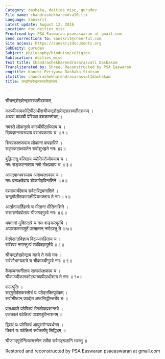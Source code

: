 ```yaml
---
Category: dashaka, deities_misc, gurudev
File name: chandrashekharendra10.itx
Language: Sanskrit
Latest update: August 12, 2016
Location: doc_deities_misc
Proofread by: PSA Easwaran psaeaswaran at gmail.com
Send corrections to: Sanskrit@cheerful.com
Site access: https://sanskritdocuments.org
SubDeity: gurudev
Subject: philosophy/hinduism/religion
Sublocation: deities_misc
Text title: Chandrashekharendrasarasvati Dashakam
Transliterated by: Shree, Reconstructed by PSA Easwaran
engtitle: Kanchi Periyava Dashaka Stotram
itxtitle: chandrashekharendrasarasvatIdashakam
title: चन्द्रशेखरेन्द्रसरस्वतीदशकम्

---
```

  
 श्रीचन्द्रशेखरेन्द्रसरस्वतीदशकम्   
  
काञ्चीकामकोटिपीठाधीशश्रीचन्द्रशेखरेन्द्रसरस्वतीदशकम् ।  
अथवा काञ्ची पेरियवा दशकस्तोत्रम् ।  
   
नमस्ते लोकगुरवे काञ्चीपीठाधिपाय च ।  
दिव्यज्ञानस्वरूपाय वराभयकराय च ॥ १॥  
  
   
शिवप्रकाशरूपाय लोकानां पापहारिणे ।  
सकृत्कटाक्षपातेन सर्वाशुभहृते नमः ॥२॥  
  
   
बुद्धिमत्सु वरिष्ठाय ज्योतिस्तेजोमयाय च ।  
नमः सङ्कटनाशाय नमो मोक्षप्रदाय च ॥ ३॥  
  
   
आपद्बान्धवरूपाय अनाथरक्षकाय च ।  
नमः प्रत्यक्षदेवाय शोकमोहविनाशिने ॥ ४॥  
  
   
परमाचार्यदेवाय  सर्वदारिद्र्यनाशिने ।  
चन्द्रमौलीशकामाक्षीप्रियभक्ताय ते नमः॥ ५॥  
  
   
आर्तानामार्तिहन्त्रे च भीतानां भीतिनाशिने ।  
संसारार्णवपोताय श्रीजगद्गुरवे नमः ॥ ६॥  
  
   
भक्तानां मुक्तिदात्रे च नमः शङ्करमूर्तये ।  
अपारकरुणामूर्ते परमात्मन् नमोऽस्तु ते ॥ ७॥  
  
   
वेदवेदान्तविज्ञाय विद्वज्जनहिताय च ।  
सर्वेश्वर नमस्तुभ्यं सर्ववेदज्ञमूर्तये ॥ ८॥  
  
   
श्रीचन्द्रशेखरेन्द्राय यतये ते नमो नमः ।  
सर्वसौभाग्यदात्रे च श्रीकाञ्चीगुरवे नमः ॥ ९॥  
  
   
कैवल्यनवनीताय सत्यसंरक्षकाय च ।  
श्रीकाञ्चीकामकोट्याख्यपीठाधीशाय ते नमः ॥ १०॥  
  
   
फलश्रुतिः ।  
सद्गुरोर्दशकस्तोत्रं यः पठेद्भक्तिपूर्वकम् ।  
सर्वाभीष्टान् प्रपद्येत अष्टसिद्धीस्तथैव च ॥  
  
   
प्रातःकाले पठेन्नित्यं रोगशोकप्रशान्तये ।  
एककालं पठेन्नित्यं पापशत्रुविनाशनम् ॥  
  
   
द्विवारं यः पठेन्नित्यं आयुरारोग्यवर्धनम् ।  
त्रिवारं यः पठेन्नित्यं सर्वकार्येषु सिद्धिदम् ॥  
  
   
श्रीजगद्गुरोर्नित्यस्मरणेन सर्वेषां सर्वमङ्गलानि भवन्तु ॥  
  
  
Restored and reconstructed by PSA Easwaran psaeaswaran at gmail.com  
  

